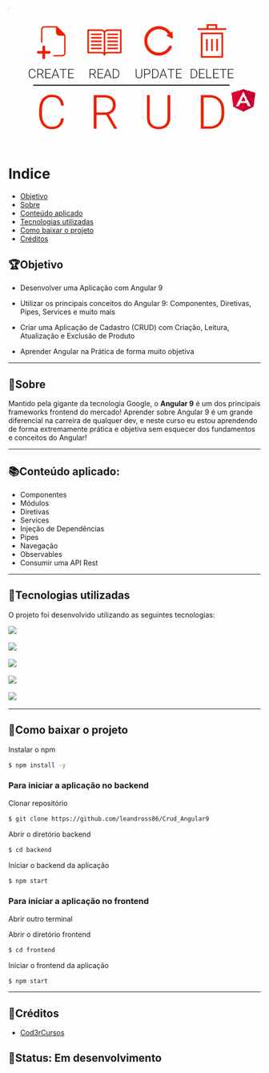  <h1 align = "center">
    <img src="frontend/src/assets/img/crud_angular.png">
 </h1>

# Indice
- [Objetivo](#objetivo)
- [Sobre](#sobre)
- [Conteúdo aplicado](#conteúdo-aplicado)
- [Tecnologias utilizadas](#tecnologias-utilizadas)
- [Como baixar o projeto](#como-baixar-o-projeto)
- [Créditos](#créditos)

## 🏆Objetivo

* Desenvolver uma Aplicação com Angular 9

* Utilizar os principais conceitos do Angular 9: Componentes, Diretivas, Pipes, Services e muito mais

* Criar uma Aplicação de Cadastro (CRUD) com Criação, Leitura, Atualização e Exclusão de Produto

* Aprender Angular na Prática de forma muito objetiva

---

## 📝Sobre

Mantido pela gigante da tecnologia Google, o **Angular 9** é um dos principais frameworks frontend do mercado! Aprender sobre Angular 9 é um grande diferencial na carreira de qualquer dev, e neste curso eu estou aprendendo de forma extremamente prática e objetiva sem esquecer dos fundamentos e conceitos do Angular!

---

## 📚Conteúdo aplicado:

- Componentes
- Módulos
- Diretivas
- Services
- Injeção de Dependências
- Pipes
- Navegação
- Observables
- Consumir uma API Rest

---

## 🚀Tecnologias utilizadas

O projeto foi desenvolvido utilizando as seguintes tecnologias:

 [<img src="https://img.icons8.com/color/30/000000/typescript.png"/>](https://www.typescriptlang.org/)
 
 [<img src="https://img.icons8.com/color/30/000000/html-5.png"/>](https://www.w3schools.com/html/)
 
 [<img src="https://img.icons8.com/color/30/000000/css3.png"/>](https://developer.mozilla.org/pt-BR/docs/Web/CSS)
 
 [<img src="https://img.icons8.com/color/30/000000/angularjs.png"/>](https://angular.io/)
 
 [<img src="https://img.icons8.com/color/48/000000/nodejs.png"/>](https://nodejs.org/en/)

---

## 📁Como baixar o projeto

Instalar o npm
```bash
$ npm install -y
```
### Para iniciar a aplicação no backend
Clonar repositório
```bash 
$ git clone https://github.com/leandross86/Crud_Angular9
```
Abrir o diretório backend
```bash
$ cd backend
```
Iniciar o backend da aplicação
```bash
$ npm start
```

### Para iniciar a aplicação no frontend
Abrir outro terminal

Abrir o diretório frontend
```bash
$ cd frontend
```
Iniciar o frontend da aplicação
```bash
$ npm start
```

---

## 🤝Créditos

- [Cod3rCursos](https://www.cod3r.com.br/courses/angular-9-essencial)

## 🧱Status: Em desenvolvimento
